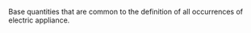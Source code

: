 Base quantities that are common to the definition of all occurrences of electric appliance.

<!-- end of short definition -->

